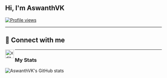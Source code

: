 ## Hi, I'm AswanthVK
[![Profile views](https://komarev.com/ghpvc/?username=AswanthVK&label=Profile%20views)](https://github.com/AswanthVK)

---
## 🔗 Connect with me

<!-- png icons from https://iconscout.com/ -->

<a href="https://telegram.dog/xditya" class="padded"><img align="left" alt="xditya" width="28px" src="./res/telegram.png" /></a>

---

### My Stats
![AswanthVK's GitHub stats](https://github-readme-stats.vercel.app/api?username=AswanthVK&show_icons=true&theme=radical)
